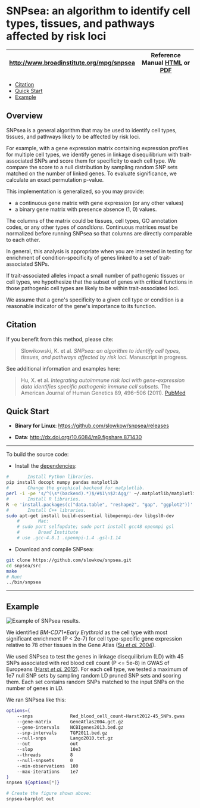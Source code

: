 SNPsea: an algorithm to identify cell types, tissues, and pathways affected by risk loci
========================================================================================

| <http://www.broadinstitute.org/mpg/snpsea> | Reference Manual [HTML] or [PDF] |
|:---:|:---:|

[HTML]: http://www.broadinstitute.org/mpg/snpsea/SNPsea_manual.html
[PDF]: https://github.com/slowkow/snpsea/blob/master/doc/SNPsea_manual.pdf?raw=true

- <a href="#citation">Citation</a>
- <a href="#quick-start">Quick Start</a>
- <a href="#example">Example</a>

Overview
--------

SNPsea is a general algorithm that may be used to identify cell types,
tissues, and pathways likely to be affected by risk loci.

For example, with a gene expression matrix containing expression profiles for
multiple cell types, we identify genes in linkage disequilibrium with
trait-associated SNPs and score them for specificity to each cell type.
We compare the score to a null distribution by sampling random SNP sets
matched on the number of linked genes. To evaluate significance, we calculate
an exact permutation p-value.

This implementation is generalized, so you may provide:

-   a continuous gene matrix with gene expression (or any other values)
-   a binary gene matrix with presence absence (1, 0) values.

The columns of the matrix could be tissues, cell types, GO annotation codes,
or any other types of *conditions*. Continuous matrices *must* be normalized
before running SNPsea so that columns are directly comparable to each other.

In general, this analysis is appropriate when you are interested in testing
for enrichment of condition-specificity of genes linked to a set of
trait-associated SNPs.

If trait-associated alleles impact a small number of pathogenic tissues or
cell types, we hypothesize that the subset of genes with critical functions in
those pathogenic cell types are likely to be within trait-associated loci.

We assume that a gene's specificity to a given cell type or condition is
a reasonable indicator of the gene's importance to its function.


Citation
--------

If you benefit from this method, please cite:

> Slowikowski, K. et al. *SNPsea: an algorithm to identify cell types,
> tissues, and pathways affected by risk loci.* Manuscript in progress.

See additional information and examples here:

> Hu, X. et al. *Integrating autoimmune risk loci with gene-expression data
> identifies specific pathogenic immune cell subsets.* The American Journal
> of Human Genetics 89, 496–506 (2011). [PubMed][Hu2011]

[Hu2011]: http://www.ncbi.nlm.nih.gov/pubmed/21963258


Quick Start
-----------

-   **Binary for Linux**: <https://github.com/slowkow/snpsea/releases>

-   **Data**: <http://dx.doi.org/10.6084/m9.figshare.871430>

- - -

To build the source code:

-   Install the [dependencies]:

```bash
#       Install Python libraries.
pip install docopt numpy pandas matplotlib
#       Change the graphical backend for matplotlib.
perl -i -pe 's/^(\s*(backend).*)$/#$1\n$2:Agg/' ~/.matplotlib/matplotlibrc
#       Install R libraries.
R -e 'install.packages(c("data.table", "reshape2", "gap", "ggplot2"))'
#       Install C++ libraries.
sudo apt-get install build-essential libopenmpi-dev libgsl0-dev
    #       Mac: 
    # sudo port selfupdate; sudo port install gcc48 openmpi gsl
    #       Broad Institute
    # use .gcc-4.8.1 .openmpi-1.4 .gsl-1.14
```

-   Download and compile SNPsea:

```bash
git clone https://github.com/slowkow/snpsea.git
cd snpsea/src
make
# Run!
../bin/snpsea
```

[dependencies]: http://www.broadinstitute.org/mpg/snpsea/SNPsea_manual.html#c-libraries

- - -


Example
-------

![Example of SNPsea results.][example]

[example]: https://raw.github.com/slowkow/snpsea/master/doc/figures/Red_blood_cell_count-Harst2012-45_SNPs-GeneAtlas2004-single-pvalues_barplot.png

We identified *BM-CD71+Early Erythroid* as the cell type with most significant
enrichment (P < 2e-7) for cell type-specific gene expression relative to 78
other tissues in the Gene Atlas ([Su *et al.* 2004][Su2004]).

We used SNPsea to test the genes in linkage disequilibrium (LD) with 45 SNPs
associated with red blood cell count (P <= 5e-8) in GWAS of Europeans ([Harst
*et al.* 2012][Harst2012]). For each cell type, we tested a maximum of 1e7
null SNP sets by sampling random LD pruned SNP sets and scoring them. Each
set contains random SNPs matched to the input SNPs on the number of genes in
LD.

[Harst2012]: http://www.ncbi.nlm.nih.gov/pubmed/23222517
[Su2004]: http://www.ncbi.nlm.nih.gov/pubmed/15075390


We ran SNPsea like this:

```bash
options=(
    --snps              Red_blood_cell_count-Harst2012-45_SNPs.gwas
    --gene-matrix       GeneAtlas2004.gct.gz
    --gene-intervals    NCBIgenes2013.bed.gz
    --snp-intervals     TGP2011.bed.gz
    --null-snps         Lango2010.txt.gz
    --out               out
    --slop              10e3
    --threads           8
    --null-snpsets      0
    --min-observations  100
    --max-iterations    1e7
)
snpsea ${options[*]}

# Create the figure shown above:
snpsea-barplot out
```

